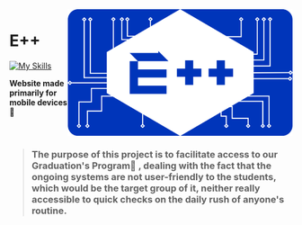 <img src='readme_assets/Logo.png' width='400' height='auto' align='right'>

# E++
[![My Skills](https://skills.thijs.gg/icons?i=react,js,ts,css)](https://skills.thijs.gg)

**Website made primarily for mobile devices:iphone:**
<br>   
<br>  

> ### The purpose of this project is to facilitate access to our Graduation's Program:page_with_curl: , dealing with the fact that the ongoing systems are not user-friendly to the students, which would be the target group of it, neither really accessible to quick checks on the daily rush of anyone's routine.
